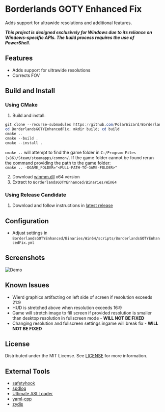 # Borderlands GOTY Enhanced Fix
Adds support for ultrawide resolutions and additional features.

***This project is designed exclusively for Windows due to its reliance on Windows-specific APIs. The build process requires the use of PowerShell.***

## Features
- Adds support for ultrawide resolutions
- Corrects FOV

## Build and Install
### Using CMake
1. Build and install:
```ps1
git clone --recurse-submodules https://github.com/PolarWizard/BorderlandsGOTYEnhancedFix.git
cd BorderlandsGOTYEnhancedFix; mkdir build; cd build
cmake ..
cmake --build .
cmake --install .
```
`cmake ..` will attempt to find the game folder in `C:/Program Files (x86)/Steam/steamapps/common/`. If the game folder cannot be found rerun the command providing the path to the game folder:<br>`cmake .. -DGAME_FOLDER="<FULL-PATH-TO-GAME-FOLDER>"`

2. Download [winmm.dll](https://github.com/ThirteenAG/Ultimate-ASI-Loader/releases) x64 version
3. Extract to `BorderlandsGOTYEnhanced/Binaries/Win64`

### Using Release Candidate
1. Download and follow instructions in [latest release](https://github.com/PolarWizard/BorderlandsGOTYEnhancedFix/releases)

## Configuration
- Adjust settings in `BorderlandsGOTYEnhanced/Binaries/Win64/scripts/BorderlandsGOTYEnhancedFix.yml`

## Screenshots
![Demo](images/BorderlandsGOTYEnhancedFix_1.gif)

## Known Issues
- Wierd graphics artifacting on left side of screen if resolution exceeds 21:9
- HUD is stretched above when resolution exceeds 16:9
- Game will stretch image to fill screen if provided resolution is smaller than desktop resolution in fullscreen mode - **WILL NOT BE FIXED**
- Changing resolution and fullscreen settings ingame will break fix - **WILL NOT BE FIXED**

## License
Distributed under the MIT License. See [LICENSE](LICENSE) for more information.

## External Tools
- [safetyhook](https://github.com/cursey/safetyhook)
- [spdlog](https://github.com/gabime/spdlog)
- [Ultimate ASI Loader](https://github.com/ThirteenAG/Ultimate-ASI-Loader)
- [yaml-cpp](https://github.com/jbeder/yaml-cpp)
- [zydis](https://github.com/zyantific/zydis)
